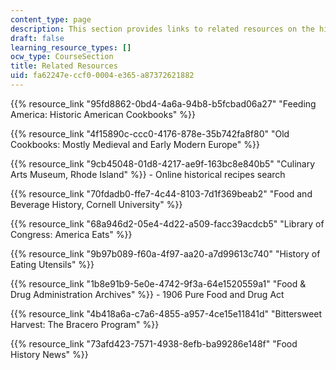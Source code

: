 ```yaml
---
content_type: page
description: This section provides links to related resources on the history of food.
draft: false
learning_resource_types: []
ocw_type: CourseSection
title: Related Resources
uid: fa62247e-ccf0-0004-e365-a87372621882
---
```

{{% resource_link "95fd8862-0bd4-4a6a-94b8-b5fcbad06a27" "Feeding America: Historic American Cookbooks" %}}

{{% resource_link "4f15890c-ccc0-4176-878e-35b742fa8f80" "Old Cookbooks: Mostly Medieval and Early Modern Europe" %}}

{{% resource_link "9cb45048-01d8-4217-ae9f-163bc8e840b5" "Culinary Arts Museum, Rhode Island" %}} - Online historical recipes search

{{% resource_link "70fdadb0-ffe7-4c44-8103-7d1f369beab2" "Food and Beverage History, Cornell University" %}}

{{% resource_link "68a946d2-05e4-4d22-a509-facc39acdcb5" "Library of Congress: America Eats" %}}

{{% resource_link "9b97b089-f60a-4f97-aa20-a7d99613c740" "History of Eating Utensils" %}}

{{% resource_link "1b8e91b9-5e0e-4742-9f3a-64e1520559a1" "Food & Drug Administration Archives" %}} - 1906 Pure Food and Drug Act

{{% resource_link "4b418a6a-c7a6-4855-a957-4ce15e11841d" "Bittersweet Harvest: The Bracero Program" %}}

{{% resource_link "73afd423-7571-4938-8efb-ba99286e148f" "Food History News" %}}